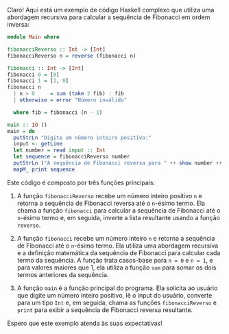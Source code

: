 Claro! Aqui está um exemplo de código Haskell complexo que utiliza uma abordagem recursiva para calcular a sequência de Fibonacci em ordem inversa:

```haskell
module Main where

fibonacciReverso :: Int -> [Int]
fibonacciReverso n = reverse (fibonacci n)

fibonacci :: Int -> [Int]
fibonacci 0 = [0]
fibonacci 1 = [1, 0]
fibonacci n
  | n > 0     = sum (take 2 fib) : fib
  | otherwise = error "Número inválido"

  where fib = fibonacci (n - 1)

main :: IO ()
main = do
  putStrLn "Digite um número inteiro positivo:"
  input <- getLine
  let number = read input :: Int
  let sequence = fibonacciReverso number
  putStrLn ("A sequência de Fibonacci reversa para " ++ show number ++ " é:")
  mapM_ print sequence
```

Este código é composto por três funções principais:

1. A função `fibonacciReverso` recebe um número inteiro positivo `n` e retorna a sequência de Fibonacci reversa até o `n`-ésimo termo. Ela chama a função `fibonacci` para calcular a sequência de Fibonacci até o `n`-ésimo termo e, em seguida, inverte a lista resultante usando a função `reverse`.

2. A função `fibonacci` recebe um número inteiro `n` e retorna a sequência de Fibonacci até o `n`-ésimo termo. Ela utiliza uma abordagem recursiva e a definição matemática da sequência de Fibonacci para calcular cada termo da sequência. A função trata casos-base para `n = 0` e `n = 1`, e para valores maiores que 1, ela utiliza a função `sum` para somar os dois termos anteriores da sequência.

3. A função `main` é a função principal do programa. Ela solicita ao usuário que digite um número inteiro positivo, lê o input do usuário, converte para um tipo `Int` e, em seguida, chama as funções `fibonacciReverso` e `print` para exibir a sequência de Fibonacci reversa resultante.

Espero que este exemplo atenda às suas expectativas!